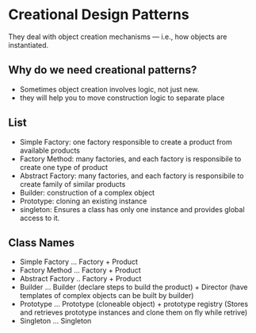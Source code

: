# Creational Design Patterns

They deal with object creation mechanisms — i.e., how objects are instantiated.

## Why do we need creational patterns?

- Sometimes object creation involves logic, not just new.
- they will help you to move construction logic to separate place

## List
- Simple Factory: one factory responsible to create a product from available products
- Factory Method: many factories, and each factory is responsibile to create one type of product
- Abstract Factory: many factories, and each factory is responsibile to create family of similar products
- Builder: construction of a complex object
- Prototype: cloning an existing instance
- singleton: Ensures a class has only one instance and provides global access to it.


## Class Names
- Simple Factory  ... Factory + Product
- Factory Method  ... Factory + Product
- Abstract Factory .. Factory + Product
- Builder ... Builder (declare steps to build the product) + Director (have templates of complex objects can be built by builder)
- Prototype ... Prototype (cloneable object) + prototype registry (Stores and retrieves prototype instances and clone them on fly while retrive)
- Singleton ... Singleton